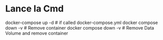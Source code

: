 # Lance la Cmd 
docker-compose up -d # if called docker-compose.yml
docker compose down -v # Remove container
docker compose down -v # Remove Data Volume and remove container